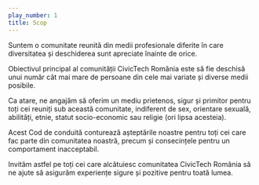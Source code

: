 ```yaml
---
play_number: 1
title: Scop
---
```


Suntem o comunitate reunită din medii profesionale diferite în care  diversitatea și  deschiderea sunt apreciate înainte de orice. 

Obiectivul principal al comunității CivicTech România este să fie deschisă unui număr cât mai mare de persoane din cele mai variate și diverse medii posibile. 

Ca atare, ne angajăm să oferim un mediu prietenos, sigur și primitor pentru toți cei reuniți sub această comunitate, indiferent de sex, orientare sexuală, abilități, etnie, statut socio-economic sau religie (ori lipsa acesteia).

Acest Cod de conduită conturează așteptările noastre pentru toți cei care fac parte din comunitatea noastră, precum și consecințele pentru un comportament inacceptabil. 

Invităm astfel pe toți cei care alcătuiesc comunitatea CivicTech România să ne ajute să asigurăm experiențe sigure și pozitive pentru toată lumea.


